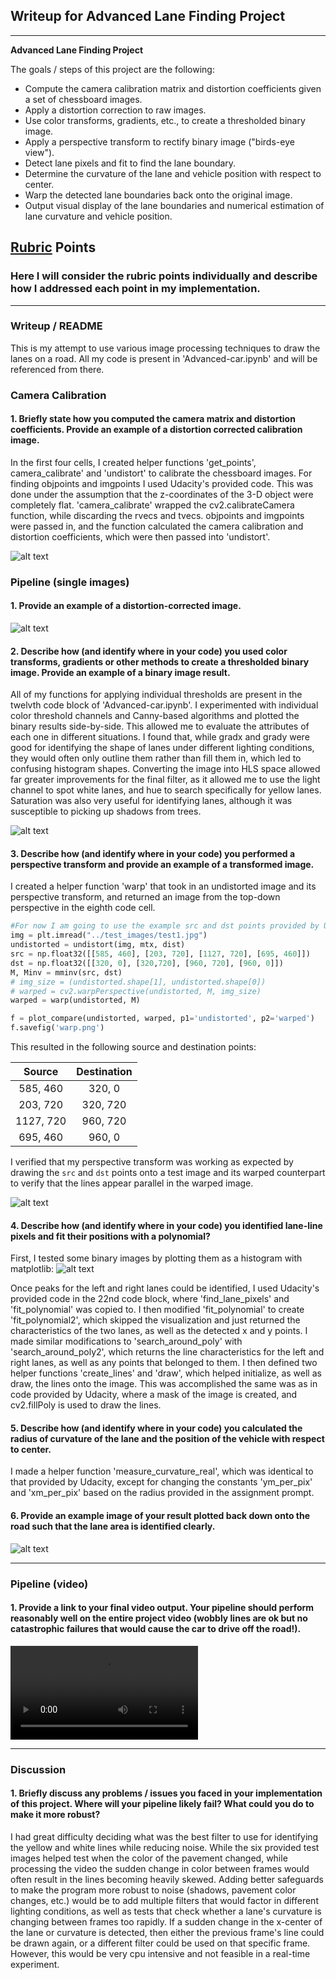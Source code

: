 ## Writeup for Advanced Lane Finding Project


---

**Advanced Lane Finding Project**

The goals / steps of this project are the following:

* Compute the camera calibration matrix and distortion coefficients given a set of chessboard images.
* Apply a distortion correction to raw images.
* Use color transforms, gradients, etc., to create a thresholded binary image.
* Apply a perspective transform to rectify binary image ("birds-eye view").
* Detect lane pixels and fit to find the lane boundary.
* Determine the curvature of the lane and vehicle position with respect to center.
* Warp the detected lane boundaries back onto the original image.
* Output visual display of the lane boundaries and numerical estimation of lane curvature and vehicle position.

[//]: # (Image References)

[image1]: ./output_images/chess.png "Undistorted"
[image2]: ./output_images/normvsundistort.png "Road Transformed"
[image3]: ./output_images/warp.png "Warp example"
[image4]: ./output_images/multiple.png "Multiple Binary"
[image5]: ./output_images/download.png "Lane Area"
[image6]: ./output_images/hist.png "Histogram"
[video1]: ./output_images/out1.mp4 "Output Video"

## [Rubric](https://review.udacity.com/#!/rubrics/571/view) Points

### Here I will consider the rubric points individually and describe how I addressed each point in my implementation.  

---

### Writeup / README

This is my attempt to use various image processing techniques to draw the lanes on a road. All my code is present in 'Advanced-car.ipynb' and will be referenced from there.

### Camera Calibration

#### 1. Briefly state how you computed the camera matrix and distortion coefficients. Provide an example of a distortion corrected calibration image.

In the first four cells, I created helper functions 'get_points', camera_calibrate' and 'undistort' to calibrate the chessboard images. For finding objpoints and imgpoints I used Udacity's provided code. This was done under the assumption that the z-coordinates of the 3-D object were completely flat. 'camera_calibrate' wrapped the cv2.calibrateCamera function, while discarding the rvecs and tvecs. objpoints and imgpoints were passed in, and the function calculated the camera calibration and distortion coefficients, which were then passed into 'undistort'.

![alt text][image1]

### Pipeline (single images)

#### 1. Provide an example of a distortion-corrected image.

![alt text][image2]

#### 2. Describe how (and identify where in your code) you used color transforms, gradients or other methods to create a thresholded binary image.  Provide an example of a binary image result.

All of my functions for applying individual thresholds are present in the twelvth code block of 'Advanced-car.ipynb'.
I experimented with individual color threshold channels and Canny-based algorithms and plotted the binary results side-by-side. This allowed me to evaluate the attributes of each one in different situations. I found that, while gradx and grady were good for identifying the shape of lanes under different lighting conditions, they would often only outline them rather than fill them in, which led to confusing histogram shapes. Converting the image into HLS space allowed far greater improvements for the final filter, as it allowed me to use the light channel to spot white lanes, and hue to search specifically for yellow lanes. Saturation was also very useful for identifying lanes, although it was susceptible to picking up shadows from trees. 

![alt text][image4]

#### 3. Describe how (and identify where in your code) you performed a perspective transform and provide an example of a transformed image.

I created a helper function 'warp' that took in an undistorted image and its perspective transform, and returned an image from the top-down perspective in the eighth code cell. 

```python
#For now I am going to use the example src and dst points provided by Udacity
img = plt.imread("../test_images/test1.jpg")
undistorted = undistort(img, mtx, dist)
src = np.float32([[585, 460], [203, 720], [1127, 720], [695, 460]])
dst = np.float32([[320, 0], [320,720], [960, 720], [960, 0]])
M, Minv = mminv(src, dst)
# img_size = (undistorted.shape[1], undistorted.shape[0])
# warped = cv2.warpPerspective(undistorted, M, img_size)
warped = warp(undistorted, M)

f = plot_compare(undistorted, warped, p1='undistorted', p2='warped')
f.savefig('warp.png')
```

This resulted in the following source and destination points:

| Source        | Destination   | 
|:-------------:|:-------------:| 
| 585, 460      | 320, 0        | 
| 203, 720      | 320, 720      |
| 1127, 720     | 960, 720      |
| 695, 460      | 960, 0        |

I verified that my perspective transform was working as expected by drawing the `src` and `dst` points onto a test image and its warped counterpart to verify that the lines appear parallel in the warped image.

![alt text][image3]

#### 4. Describe how (and identify where in your code) you identified lane-line pixels and fit their positions with a polynomial?

First, I tested some binary images by plotting them as a histogram with matplotlib:
![alt text][image6]

Once peaks for the left and right lanes could be identified, I used Udacity's provided code in the 22nd code block, where 'find_lane_pixels' and 'fit_polynomial' was copied to. I then modified 'fit_polynomial' to create 'fit_polynomial2', which skipped the visualization and just returned the characteristics of the two lanes, as well as the detected x and y points. I made similar modifications to 'search_around_poly' with 'search_around_poly2', which returns the line characteristics for the left and right lanes, as well as any points that belonged to them. I then defined two helper functions 'create_lines' and 'draw', which helped initialize, as well as draw, the lines onto the image. This was accomplished the same was as in code provided by Udacity, where a mask of the image is created, and cv2.fillPoly is used to draw the lines. 

#### 5. Describe how (and identify where in your code) you calculated the radius of curvature of the lane and the position of the vehicle with respect to center.

I made a helper function 'measure_curvature_real', which was identical to that provided by Udacity, except for changing the constants 'ym_per_pix' and 'xm_per_pix' based on the radius provided in the assignment prompt. 

#### 6. Provide an example image of your result plotted back down onto the road such that the lane area is identified clearly.

![alt text][image4]

---

### Pipeline (video)

#### 1. Provide a link to your final video output.  Your pipeline should perform reasonably well on the entire project video (wobbly lines are ok but no catastrophic failures that would cause the car to drive off the road!).

![alt text][video1]

---

### Discussion

#### 1. Briefly discuss any problems / issues you faced in your implementation of this project.  Where will your pipeline likely fail?  What could you do to make it more robust?

I had great difficulty deciding what was the best filter to use for identifying the yellow and white lines while reducing noise. While the six provided test images helped test when the color of the pavement changed, while processing the video the sudden change in color between frames would often result in the lines becoming heavily skewed. Adding better safeguards to make the program more robust to noise (shadows, pavement color changes, etc.) would be to add multiple filters that would factor in different lighting conditions, as well as tests that check whether a lane's curvature is changing between frames too rapidly. If a sudden change in the x-center of the lane or curvature is detected, then either the previous frame's line could be drawn again, or a different filter could be used on that specific frame. However, this would be very cpu intensive and not feasible in a real-time experiment. 
